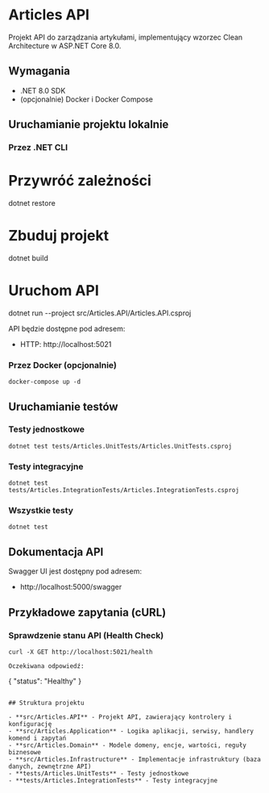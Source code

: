 # Articles API

Projekt API do zarządzania artykułami, implementujący wzorzec Clean Architecture w ASP.NET Core 8.0.

## Wymagania

- .NET 8.0 SDK
- (opcjonalnie) Docker i Docker Compose

## Uruchamianie projektu lokalnie

### Przez .NET CLI

# Przywróć zależności
dotnet restore

# Zbuduj projekt
dotnet build

# Uruchom API
dotnet run --project src/Articles.API/Articles.API.csproj

API będzie dostępne pod adresem:
- HTTP: http://localhost:5021

### Przez Docker (opcjonalnie)

```
docker-compose up -d
```

## Uruchamianie testów

### Testy jednostkowe

```
dotnet test tests/Articles.UnitTests/Articles.UnitTests.csproj
```

### Testy integracyjne

```
dotnet test tests/Articles.IntegrationTests/Articles.IntegrationTests.csproj
```

### Wszystkie testy

```
dotnet test
```

## Dokumentacja API

Swagger UI jest dostępny pod adresem:
- http://localhost:5000/swagger

## Przykładowe zapytania (cURL)

### Sprawdzenie stanu API (Health Check)

```
curl -X GET http://localhost:5021/health

Oczekiwana odpowiedź:
```

{
  "status": "Healthy"
}
```

## Struktura projektu

- **src/Articles.API** - Projekt API, zawierający kontrolery i konfigurację
- **src/Articles.Application** - Logika aplikacji, serwisy, handlery komend i zapytań
- **src/Articles.Domain** - Modele domeny, encje, wartości, reguły biznesowe
- **src/Articles.Infrastructure** - Implementacje infrastruktury (baza danych, zewnętrzne API)
- **tests/Articles.UnitTests** - Testy jednostkowe
- **tests/Articles.IntegrationTests** - Testy integracyjne


